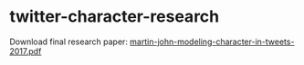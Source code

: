 # twitter-character-research

Download final research paper: [martin-john-modeling-character-in-tweets-2017.pdf](https://github.com/john4/twitter-character-research/raw/master/martin-john-modeling-character-in-tweets-2017.pdf)
